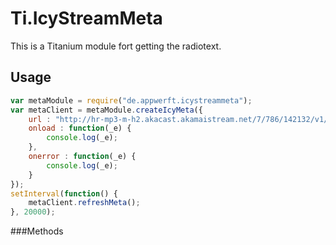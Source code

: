 Ti.IcyStreamMeta
================

This is a Titanium module fort getting the radiotext.

Usage
-----
```javascript
var metaModule = require("de.appwerft.icystreammeta");
var metaClient = metaModule.createIcyMeta({
    url : "http://hr-mp3-m-h2.akacast.akamaistream.net/7/786/142132/v1/gnl.akacast.akamaistream.net/hr-mp3-m-h2",
    onload : function(_e) {
        console.log(_e);
    },
    onerror : function(_e) {
        console.log(_e);
    }
});
setInterval(function() {
    metaClient.refreshMeta();
}, 20000);
```


###Methods

